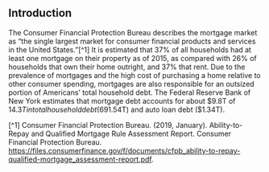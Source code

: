 ## Introduction

The Consumer Financial Protection Bureau describes the mortgage market as “the single largest market for consumer financial products and services in the United States.”[^1]  It is estimated that 37% of all households had at least one mortgage on their property as of 2015, as compared with 26% of households that own their home outright, and 37% that rent.  Due to the prevalence of mortgages and the high cost of purchasing a home relative to other consumer spending, mortgages are also responsible for an outsized portion of Americans’ total household debt. The Federal Reserve Bank of New York estimates that mortgage debt accounts for about $9.8T of $14.3T in total household debt (69%), significantly eclipsing the next largest categories of student loan debt ($1.54T) and auto loan debt ($1.34T).






[^1] Consumer Financial Protection Bureau. (2019, January). Ability-to-Repay and Qualified Mortgage Rule Assessment Report. Consumer Financial Protection Bureau. https://files.consumerfinance.gov/f/documents/cfpb_ability-to-repay-qualified-mortgage_assessment-report.pdf. 	
